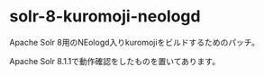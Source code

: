 # solr-8-kuromoji-neologd
Apache Solr 8用のNEologd入りkuromojiをビルドするためのパッチ。

Apache Solr 8.1.1で動作確認をしたものを置いてあります。
